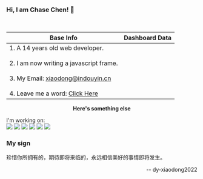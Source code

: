 <h3> Hi, I am Chase Chen! 👋 </h3> <br/>

| Base Info                                                                                                                                                                                                                          | Dashboard Data                                                                                                                                                                                                                                                                                                      |
|------------------------------------------------------------------------------------------------------------------------------------------------------------------------------------------------------------------------------------|---------------------------------------------------------------------------------------------------------------------------------------------------------------------------------------------------------------------------------------------------------------------------------------------------------------------|
| 1. A 14 years old web developer.<br/><br/>2. I am now writing a javascript frame.<br/><br/>3. My Email: xiaodong@indouyin.cn<br/><br/>4. Leave me a word: [Click Here](https://github.com/dy-xiaodong2022/dy-xiaodong2022/issues/) | <img align="center" src="https://github-readme-stats.vercel.app/api?username=dy-xiaodong2022&show_icons=true&theme=buefy&hide_border=true" alt="" /> <img align="center" src="https://github-readme-stats.vercel.app/api/top-langs/?username=dy-xiaodong2022&layout=compact&theme=buefy&hide_border=true" alt="" /> |


<div align="center"><b>Here's something else</b></div>

I'm working on:<br />
![](https://img.shields.io/badge/-Vue-brightgreen)  ![](https://img.shields.io/badge/-Python-red) ![](https://img.shields.io/badge/-TypeScript-blue) ![](https://img.shields.io/badge/-JaveScript-yellow) ![](https://img.shields.io/badge/-Nodejs-success) ![](https://img.shields.io/badge/-PHP-blue)


### My sign

珍惜你所拥有的，期待即将来临的，永远相信美好的事情即将发生。

<div align="right">-- dy-xiaodong2022</div>